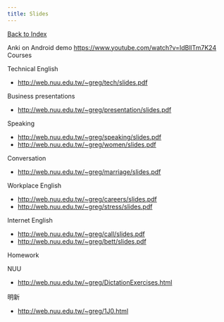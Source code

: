 ```yaml
---
title: Slides
---
```


[Back to Index](http:index.html)

Anki on Android demo https://www.youtube.com/watch?v=IdBllTm7K24 Courses

Technical English

-   <http://web.nuu.edu.tw/~greg/tech/slides.pdf>

Business presentations

-   <http://web.nuu.edu.tw/~greg/presentation/slides.pdf>

Speaking

-   <http://web.nuu.edu.tw/~greg/speaking/slides.pdf>
-   <http://web.nuu.edu.tw/~greg/women/slides.pdf>

Conversation

-   <http://web.nuu.edu.tw/~greg/marriage/slides.pdf>

Workplace English

-   <http://web.nuu.edu.tw/~greg/careers/slides.pdf>
-   <http://web.nuu.edu.tw/~greg/stress/slides.pdf>

Internet English

-   <http://web.nuu.edu.tw/~greg/call/slides.pdf>
-   <http://web.nuu.edu.tw/~greg/bett/slides.pdf>

Homework

NUU

-   <http://web.nuu.edu.tw/~greg/DictationExercises.html>

明新

-   <http://web.nuu.edu.tw/~greg/1J0.html>
